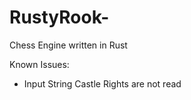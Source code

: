 # RustyRook-
Chess Engine written in Rust



Known Issues:

- Input String Castle Rights are not read